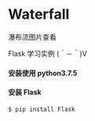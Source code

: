 # Waterfall
瀑布流图片查看

Flask 学习实例 (＾－＾)V

#### 安装使用 python3.7.5

#### 安装 Flask

    $ pip install Flask